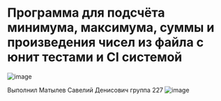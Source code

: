 # Программа для подсчёта минимума, максимума, суммы и произведения чисел из файла с юнит тестами и CI системой
![image](https://github.com/sdmatylev/Ts2/actions/workflows/test.yml/badge.svg)

Выполнил Матылев Савелий Денисович группа 227
![image](https://user-images.githubusercontent.com/113229202/194670726-7be9c898-ab6b-4d44-9caf-3c435560d8eb.png)
